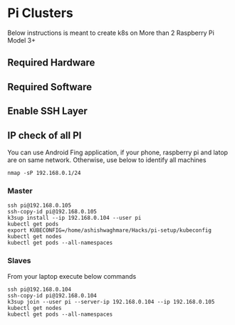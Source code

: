 # Pi Clusters

Below instructions is meant to create k8s on More than 2 Raspberry Pi Model 3+

## Required Hardware

## Required Software

## Enable SSH Layer

## IP check of all PI
You can use Android Fing application, if your phone, raspberry pi and latop are on same network.
Otherwise, use below to identify all machines

    nmap -sP 192.168.0.1/24

### Master
    ssh pi@192.168.0.105
    ssh-copy-id pi@192.168.0.105
    k3sup install --ip 192.168.0.104 --user pi
    kubectl get pods
    export KUBECONFIG=/home/ashishwaghmare/Hacks/pi-setup/kubeconfig 
    kubectl get nodes
    kubectl get pods --all-namespaces
    
### Slaves
From your laptop execute below commands

    ssh pi@192.168.0.104
    ssh-copy-id pi@192.168.0.104
    k3sup join --user pi --server-ip 192.168.0.104 --ip 192.168.0.105
    kubectl get nodes
    kubectl get pods --all-namespaces


    
